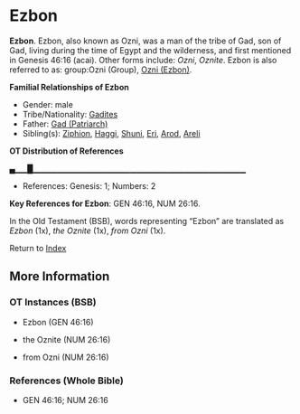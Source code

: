 # Ezbon
**Ezbon**. 
Ezbon, also known as Ozni, was a man of the tribe of Gad, son of Gad, living during the time of Egypt and the wilderness, and first mentioned in Genesis 46:16 (acai). 
Other forms include: 
*Ozni*, *Oznite*. 
Ezbon is also referred to as: 
group:Ozni (Group), [Ozni (Ezbon)](Ozni.md). 




**Familial Relationships of Ezbon**


* Gender: male
* Tribe/Nationality: [Gadites](../../../groups/md/acai/Gad.md)
* Father: [Gad (Patriarch)](Gad.md)
* Sibling(s): [Ziphion](Ziphion.md), [Haggi](Haggi.md), [Shuni](Shuni.md), [Eri](Eri.md), [Arod](Arod.md), [Areli](Areli.md)


**OT Distribution of References**

▄▁▁█▁▁▁▁▁▁▁▁▁▁▁▁▁▁▁▁▁▁▁▁▁▁▁▁▁▁▁▁▁▁▁▁▁▁▁
* References: Genesis: 1; Numbers: 2



**Key References for Ezbon**: 
GEN 46:16, NUM 26:16. 


In the Old Testament (BSB), words representing “Ezbon” are translated as 
*Ezbon* (1x), *the Oznite* (1x), *from Ozni* (1x). 




Return to [Index](00-Index.md)

## More Information

### OT Instances (BSB)

* Ezbon (GEN 46:16)

* the Oznite (NUM 26:16)

* from Ozni (NUM 26:16)



### References (Whole Bible)

* GEN 46:16; NUM 26:16



